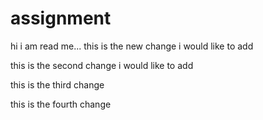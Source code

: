 # assignment
 hi i am read me...
 this is the new change i would like to add

 this is the second change i would like to add

 this is the third change

 this is the fourth change
